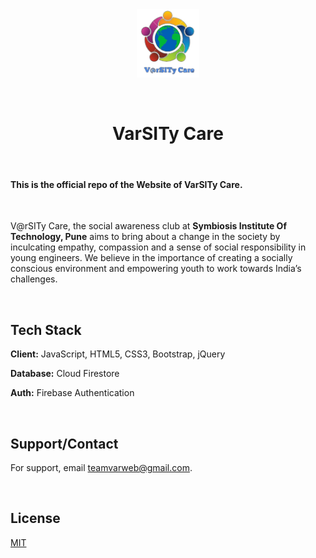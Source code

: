 <div align="center">
<img src="./varsity-public/assets/varsity_logo.png" width="100px">
</div>

&nbsp;

<h1 align="center"> VarSITy Care</h1>

&nbsp;

#### **This is the official repo of the Website of VarSITy Care.**

&nbsp;

V@rSITy Care, the social awareness club at **Symbiosis Institute Of Technology, Pune** aims to bring about a change in the society by inculcating empathy, compassion and a sense of social responsibility in young engineers. We believe in the importance of creating a socially conscious environment and empowering youth to work towards India’s challenges.

&nbsp;

## Tech Stack

**Client:** JavaScript, HTML5, CSS3, Bootstrap, jQuery

**Database:** Cloud Firestore

**Auth:** Firebase Authentication

&nbsp;

## Support/Contact

For support, email teamvarweb@gmail.com.

&nbsp;

## License

[MIT](https://github.com/pratyushjain122/varsity-web/blob/main/LICENSE)
